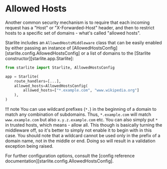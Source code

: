 # Allowed Hosts

Another common security mechanism is to require that each incoming request has a "Host" or "X-Forwarded-Host" header,
and then to restrict hosts to a specific set of domains - what's called "allowed hosts".

Starlite includes an `AllowedHostsMiddleware` class that can be easily enabled by either passing an instance of
[AllowedHostsConfig][starlite.config.AllowedHostsConfig] or a list of domains to
the [Starlite constructor][starlite.app.Starlite]:

```python
from starlite import Starlite, AllowedHostsConfig

app = Starlite(
    route_handlers=[...],
    allowed_hosts=AllowedHostsConfig(
        allowed_hosts=["*.example.com", "www.wikipedia.org"]
    ),
)
```

!!! note
    You can use wildcard prefixes (`*.`) in the beginning of a domain to match any combination of subdomains. Thus,
    `*.example.com` will match `www.example.com` but also `x.y.z.example.com` etc. You can also simply put `*` in trusted
    hosts, which means - allow all. This though is basically turning the middleware off, so it's better to simply not enable
    it to begin with in this case. You should note that a wildcard cannot be used only in the prefix of a domain name,
    not in the middle or end. Doing so will result in a validation exception being raised.

For further configuration options, consult the [config reference documentation][starlite.config.AllowedHostsConfig].
